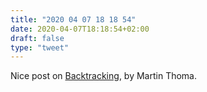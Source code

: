 ```yaml
---
title: "2020 04 07 18 18 54"
date: 2020-04-07T18:18:54+02:00
draft: false
type: "tweet"
---
```

Nice post on [Backtracking](https://martin-thoma.com/backtracking/), by Martin Thoma.
